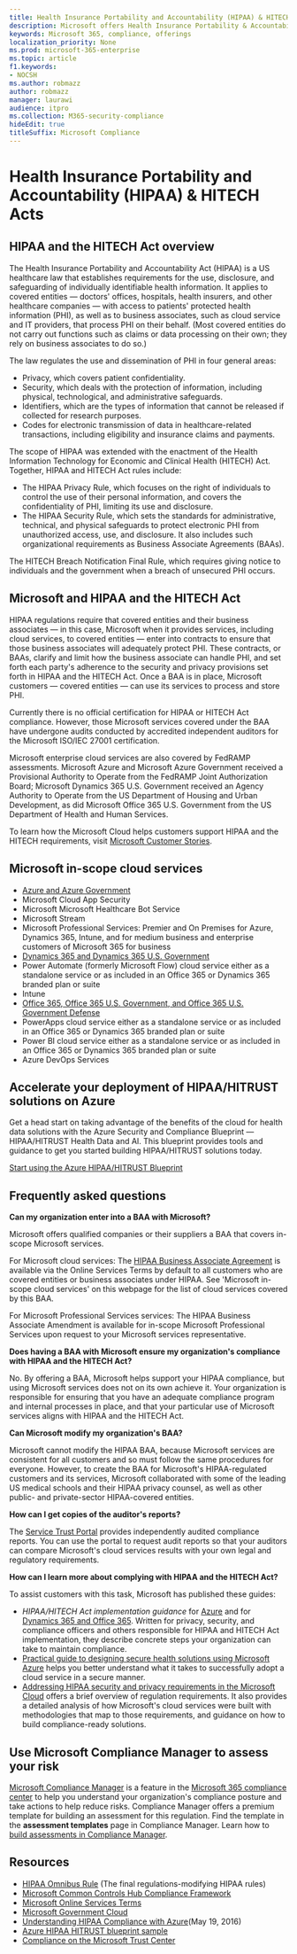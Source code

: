 ```yaml
---
title: Health Insurance Portability and Accountability (HIPAA) & HITECH Acts
description: Microsoft offers Health Insurance Portability & Accountability Act Business Associate Agreements (BAAs).
keywords: Microsoft 365, compliance, offerings
localization_priority: None
ms.prod: microsoft-365-enterprise
ms.topic: article
f1.keywords:
- NOCSH
ms.author: robmazz
author: robmazz
manager: laurawi
audience: itpro
ms.collection: M365-security-compliance
hideEdit: true
titleSuffix: Microsoft Compliance
---
```


# Health Insurance Portability and Accountability (HIPAA) & HITECH Acts

## HIPAA and the HITECH Act overview

The Health Insurance Portability and Accountability Act (HIPAA) is a US healthcare law that establishes requirements for the use, disclosure, and safeguarding of individually identifiable health information. It applies to covered entities — doctors' offices, hospitals, health insurers, and other healthcare companies — with access to patients' protected health information (PHI), as well as to business associates, such as cloud service and IT providers, that process PHI on their behalf. (Most covered entities do not carry out functions such as claims or data processing on their own; they rely on business associates to do so.)

The law regulates the use and dissemination of PHI in four general areas:

- Privacy, which covers patient confidentiality.
- Security, which deals with the protection of information, including physical, technological, and administrative safeguards.
- Identifiers, which are the types of information that cannot be released if collected for research purposes.
- Codes for electronic transmission of data in healthcare-related transactions, including eligibility and insurance claims and payments.

The scope of HIPAA was extended with the enactment of the Health Information Technology for Economic and Clinical Health (HITECH) Act. Together, HIPAA and HITECH Act rules include:

- The HIPAA Privacy Rule, which focuses on the right of individuals to control the use of their personal information, and covers the confidentiality of PHI, limiting its use and disclosure.
- The HIPAA Security Rule, which sets the standards for administrative, technical, and physical safeguards to protect electronic PHI from unauthorized access, use, and disclosure. It also includes such organizational requirements as Business Associate Agreements (BAAs).

The HITECH Breach Notification Final Rule, which requires giving notice to individuals and the government when a breach of unsecured PHI occurs.

## Microsoft and HIPAA and the HITECH Act

HIPAA regulations require that covered entities and their business associates — in this case, Microsoft when it provides services, including cloud services, to covered entities — enter into contracts to ensure that those business associates will adequately protect PHI. These contracts, or BAAs, clarify and limit how the business associate can handle PHI, and set forth each party's adherence to the security and privacy provisions set forth in HIPAA and the HITECH Act. Once a BAA is in place, Microsoft customers — covered entities — can use its services to process and store PHI.

Currently there is no official certification for HIPAA or HITECH Act compliance. However, those Microsoft services covered under the BAA have undergone audits conducted by accredited independent auditors for the Microsoft ISO/IEC 27001 certification.

Microsoft enterprise cloud services are also covered by FedRAMP assessments. Microsoft Azure and Microsoft Azure Government received a Provisional Authority to Operate from the FedRAMP Joint Authorization Board; Microsoft Dynamics 365 U.S. Government received an Agency Authority to Operate from the US Department of Housing and Urban Development, as did Microsoft Office 365 U.S. Government from the US Department of Health and Human Services.

To learn how the Microsoft Cloud helps customers support HIPAA and the HITECH requirements, visit [Microsoft Customer Stories](https://customers.microsoft.com).

## Microsoft in-scope cloud services

- [Azure and Azure Government](https://aka.ms/AzureCompliance)
- Microsoft Cloud App Security
- Microsoft Microsoft Healthcare Bot Service
- Microsoft Stream
- Microsoft Professional Services: Premier and On Premises for Azure, Dynamics 365, Intune, and for medium business and enterprise customers of Microsoft 365 for business
- [Dynamics 365 and Dynamics 365 U.S. Government](https://aka.ms/d365-compliance-list)
- Power Automate (formerly Microsoft Flow) cloud service either as a standalone service or as included in an Office 365 or Dynamics 365 branded plan or suite
- Intune
- [Office 365, Office 365 U.S. Government, and Office 365 U.S. Government Defense](https://go.microsoft.com/fwlink/p/?LinkID=2077751)
- PowerApps cloud service either as a standalone service or as included in an Office 365 or Dynamics 365 branded plan or suite
- Power BI cloud service either as a standalone service or as included in an Office 365 or Dynamics 365 branded plan or suite
- Azure DevOps Services

## Accelerate your deployment of HIPAA/HITRUST solutions on Azure

Get a head start on taking advantage of the benefits of the cloud for health data solutions with the Azure Security and Compliance Blueprint — HIPAA/HITRUST Health Data and AI. This blueprint provides tools and guidance to get you started building HIPAA/HITRUST solutions today.

[Start using the Azure HIPAA/HITRUST Blueprint](https://docs.microsoft.com/azure/governance/blueprints/samples/hipaa-hitrust-9-2)

## Frequently asked questions

**Can my organization enter into a BAA with Microsoft?**

Microsoft offers qualified companies or their suppliers a BAA that covers in-scope Microsoft services.

For Microsoft cloud services: The [HIPAA Business Associate Agreement](https://aka.ms/BAA) is available via the Online Services Terms by default to all customers who are covered entities or business associates under HIPAA. See 'Microsoft in-scope cloud services' on this webpage for the list of cloud services covered by this BAA.

For Microsoft Professional Services services: The HIPAA Business Associate Amendment is available for in-scope Microsoft Professional Services upon request to your Microsoft services representative.

**Does having a BAA with Microsoft ensure my organization's compliance with HIPAA and the HITECH Act?**

No. By offering a BAA, Microsoft helps support your HIPAA compliance, but using Microsoft services does not on its own achieve it. Your organization is responsible for ensuring that you have an adequate compliance program and internal processes in place, and that your particular use of Microsoft services aligns with HIPAA and the HITECH Act.

**Can Microsoft modify my organization's BAA?**

Microsoft cannot modify the HIPAA BAA, because Microsoft services are consistent for all customers and so must follow the same procedures for everyone. However, to create the BAA for Microsoft's HIPAA-regulated customers and its services, Microsoft collaborated with some of the leading US medical schools and their HIPAA privacy counsel, as well as other public- and private-sector HIPAA-covered entities.

**How can I get copies of the auditor's reports?**

The [Service Trust Portal](https://www.microsoft.com/trustcenter/STP/default.aspx) provides independently audited compliance reports. You can use the portal to request audit reports so that your auditors can compare Microsoft's cloud services results with your own legal and regulatory requirements.

**How can I learn more about complying with HIPAA and the HITECH Act?**

To assist customers with this task, Microsoft has published these guides:

- *HIPAA/HITECH Act implementation guidance* for [Azure](https://docs.microsoft.com/azure/governance/blueprints/samples/hipaa-hitrust/) and for [Dynamics 365 and Office 365](https://go.microsoft.com/fwlink/?LinkID=257510). Written for privacy, security, and compliance officers and others responsible for HIPAA and HITECH Act implementation, they describe concrete steps your organization can take to maintain compliance.
- [Practical guide to designing secure health solutions using Microsoft Azure](https://aka.ms/azureindustrysecurity) helps you better understand what it takes to successfully adopt a cloud service in a secure manner.
- [Addressing HIPAA security and privacy requirements in the Microsoft Cloud](https://smb.blob.core.windows.net/smbproduction/Content/Microsoft_Cloud_Healthcare_HIPAA_Security_Privacy.pdf) offers a brief overview of regulation requirements. It also provides a detailed analysis of how Microsoft's cloud services were built with methodologies that map to those requirements, and guidance on how to build compliance-ready solutions.

## Use Microsoft Compliance Manager to assess your risk

[Microsoft Compliance Manager](https://docs.microsoft.com/microsoft-365/compliance/compliance-manager) is a feature in the [Microsoft 365 compliance center](microsoft-365-compliance-center.md) to help you understand your organization's compliance posture and take actions to help reduce risks. Compliance Manager offers a premium template for building an assessment for this regulation. Find the template in the **assessment templates** page in Compliance Manager. Learn how to [build assessments in Compliance Manager](compliance-manager-assessments.md).

## Resources

- [HIPAA Omnibus Rule](https://aka.ms/HIPAA-omnibus) (The final regulations-modifying HIPAA rules)
- [Microsoft Common Controls Hub Compliance Framework](https://www.microsoft.com/trustcenter/common-controls-hub)
- [Microsoft Online Services Terms](https://aka.ms/Online-Services-Terms)
- [Microsoft Government Cloud](https://go.microsoft.com/fwlink/p/?linkid=2087246)
- [Understanding HIPAA Compliance with Azure](https://www.youtube.com/embed/6ptdye1LZ5k?autoplay=0)(May 19, 2016)
- [Azure HIPAA HITRUST blueprint sample](https://docs.microsoft.com/azure/governance/blueprints/samples/hipaa-hitrust/)
- [Compliance on the Microsoft Trust Center](https://www.microsoft.com/trust-center/compliance/compliance-overview)
